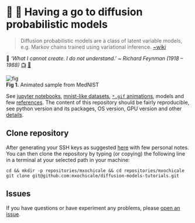 # :school_satchel: :wrench: Having a go to diffusion probabilistic models
> Diffusion probabilistic models are a class of latent variable models, e.g. Markov chains trained using variational inference. [~wiki](https://en.wikipedia.org/wiki/Diffusion_model)  

:wrench: _‘What I cannot create. I do not understand.’ ~ Richard Feynman (1918 – 1988)_ [:tv:](https://www.youtube.com/watch?v=GHOGAomJJjM) [:link:](https://www.quora.com/What-did-Richard-Feynman-mean-when-he-said-What-I-cannot-create-I-do-not-understand)


![fig](tutorials/results/animation_medNIST.gif)      
**Fig 1.** Animated sample from MedNIST

See [jupyter notebooks](tutorials/), [mnist-like datasets](datasets), [`*.gif` animations](tutorials/results), models and few [references](references).
The content of this repository should be fairly reproducible, see python version and its packages, OS version, GPU version and other [details](dependencies).  

## Clone repository
After generating your SSH keys as suggested [here](https://github.com/mxochicale/tools/blob/main/github/SSH.md) with few personal notes.
You can then clone the repository by typing (or copying) the following line in a terminal at your selected path in your machine:
```
cd && mkdir -p repositories/mxochicale && cd repositories/mxochicale
git clone git@github.com:mxochicale/diffusion-models-tutorials.git
```

## Issues 
If you have questions or have experiment any problems, please [open an issue](https://github.com/mxochicale/diffusion-models-tutorials/issues).
